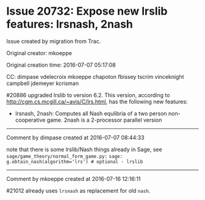 # Issue 20732: Expose new lrslib features: lrsnash, 2nash

Issue created by migration from Trac.

Original creator: mkoeppe

Original creation time: 2016-07-07 05:17:08

CC:  dimpase vdelecroix mkoeppe chapoton fbissey tscrim vinceknight campbell jdemeyer kcrisman

#20886 upgraded lrslib to version 6.2. This version, according to http://cgm.cs.mcgill.ca/~avis/C/lrs.html, has the following new features:
 - lrsnash, 2nash:  Computes all Nash equlibria of a two person non-cooperative game.  2nash is a 2-processor parallel version




---

Comment by dimpase created at 2016-07-07 08:44:33

note that there is some lrslib/Nash things already in Sage, see
`sage/game_theory/normal_form_game.py:`    `sage: g.obtain_nash(algorithm='lrs') # optional - lrslib`


---

Comment by mkoeppe created at 2016-07-16 12:16:11

#21012 already uses `lrsnash` as replacement for old `nash`.
